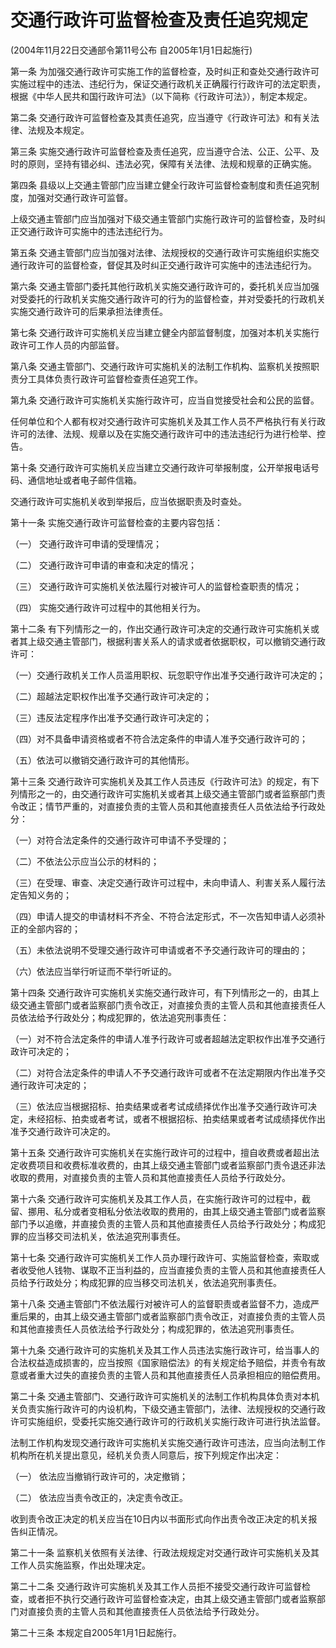 # 交通行政许可监督检查及责任追究规定

(2004年11月22日交通部令第11号公布 自2005年1月1日起施行)



第一条 为加强交通行政许可实施工作的监督检查，及时纠正和查处交通行政许可实施过程中的违法、违纪行为，保证交通行政机关正确履行行政许可的法定职责，根据《中华人民共和国行政许可法》（以下简称《行政许可法》），制定本规定。

第二条 交通行政许可监督检查及其责任追究，应当遵守《行政许可法》和有关法律、法规及本规定。

第三条 实施交通行政许可监督检查及责任追究，应当遵守合法、公正、公平、及时的原则，坚持有错必纠、违法必究，保障有关法律、法规和规章的正确实施。

第四条 县级以上交通主管部门应当建立健全行政许可监督检查制度和责任追究制度，加强对交通行政许可监督。

上级交通主管部门应当加强对下级交通主管部门实施行政许可的监督检查，及时纠正交通行政许可实施中的违法违纪行为。

第五条 交通主管部门应当加强对法律、法规授权的交通行政许可实施组织实施交通行政许可的监督检查，督促其及时纠正交通行政许可实施中的违法违纪行为。

第六条 交通主管部门委托其他行政机关实施交通行政许可的，委托机关应当加强对受委托的行政机关实施交通行政许可的行为的监督检查，并对受委托的行政机关实施交通行政许可的后果承担法律责任。

第七条 交通行政许可实施机关应当建立健全内部监督制度，加强对本机关实施行政许可工作人员的内部监督。

第八条 交通主管部门、交通行政许可实施机关的法制工作机构、监察机关按照职责分工具体负责行政许可监督检查责任追究工作。

第九条 交通行政许可实施机关实施行政许可，应当自觉接受社会和公民的监督。

任何单位和个人都有权对交通行政许可实施机关及其工作人员不严格执行有关行政许可的法律、法规、规章以及在实施交通行政许可中的违法违纪行为进行检举、控告。

第十条 交通行政许可实施机关应当建立交通行政许可举报制度，公开举报电话号码、通信地址或者电子邮件信箱。

交通行政许可实施机关收到举报后，应当依据职责及时查处。

第十一条 实施交通行政许可监督检查的主要内容包括：

（一） 交通行政许可申请的受理情况；

（二） 交通行政许可申请的审查和决定的情况；

（三） 交通行政许可实施机关依法履行对被许可人的监督检查职责的情况；

（四） 实施交通行政许可过程中的其他相关行为。

第十二条 有下列情形之一的，作出交通行政许可决定的交通行政许可实施机关或者其上级交通主管部门，根据利害关系人的请求或者依据职权，可以撤销交通行政许可：

（一）交通行政机关工作人员滥用职权、玩忽职守作出准予交通行政许可决定的；

（二）超越法定职权作出准予交通行政许可决定的；

（三）违反法定程序作出准予交通行政许可决定的；

（四）对不具备申请资格或者不符合法定条件的申请人准予交通行政许可的；

（五）依法可以撤销交通行政许可的其他情形。

第十三条 交通行政许可实施机关及其工作人员违反《行政许可法》的规定，有下列情形之一的，由交通行政许可实施机关或者其上级交通主管部门或者监察部门责令改正；情节严重的，对直接负责的主管人员和其他直接责任人员依法给予行政处分：

（一）对符合法定条件的交通行政许可申请不予受理的；

（二）不依法公示应当公示的材料的；

（三）在受理、审查、决定交通行政许可过程中，未向申请人、利害关系人履行法定告知义务的；

（四）申请人提交的申请材料不齐全、不符合法定形式，不一次告知申请人必须补正的全部内容的；

（五）未依法说明不受理交通行政许可申请或者不予交通行政许可的理由的；

（六）依法应当举行听证而不举行听证的。

第十四条 交通行政许可实施机关实施交通行政许可，有下列情形之一的，由其上级交通主管部门或者监察部门责令改正，对直接负责的主管人员和其他直接责任人员依法给予行政处分；构成犯罪的，依法追究刑事责任：

（一）对不符合法定条件的申请人准予行政许可或者超越法定职权作出准予交通行政许可决定的；

（二）对符合法定条件的申请人不予交通行政许可或者不在法定期限内作出准予交通行政许可决定的；

（三）依法应当根据招标、拍卖结果或者考试成绩择优作出准予交通行政许可决定，未经招标、拍卖或者考试，或者不根据招标、拍卖结果或者考试成绩择优作出准予交通行政许可决定的。

第十五条 交通行政许可实施机关在实施行政许可的过程中，擅自收费或者超出法定收费项目和收费标准收费的，由其上级交通主管部门或者监察部门责令退还非法收取的费用，对直接负责的主管人员和其他直接责任人员给予行政处分。

第十六条 交通行政许可实施机关及其工作人员，在实施行政许可的过程中，截留、挪用、私分或者变相私分依法收取的费用的，由其上级交通主管部门或者监察部门予以追缴，并直接负责的主管人员和其他直接责任人员给予行政处分；构成犯罪的应当移交司法机关，依法追究刑事责任。

第十七条 交通行政许可实施机关工作人员办理行政许可、实施监督检查，索取或者收受他人钱物、谋取不正当利益的，应当直接负责的主管人员和其他直接责任人员给予行政处分；构成犯罪的应当移交司法机关，依法追究刑事责任。

第十八条 交通主管部门不依法履行对被许可人的监督职责或者监督不力，造成严重后果的，由其上级交通主管部门或者监察部门责令改正，对直接负责的主管人员和其他直接责任人员依法给予行政处分；构成犯罪的，依法追究刑事责任。

第十九条 交通行政许可的实施机关及其工作人员违法实施行政许可，给当事人的合法权益造成损害的，应当按照《国家赔偿法》的有关规定给予赔偿，并责令有故意或者重大过失的直接负责的主管人员和其他直接责任人员承担相应的赔偿费用。

第二十条 交通主管部门、交通行政许可实施机关的法制工作机构具体负责对本机关负责实施行政许可的内设机构，下级交通主管部门，法律、法规授权的交通行政许可实施组织，受委托实施交通行政许可的行政机关实施行政许可进行执法监督。

法制工作机构发现交通行政许可实施机关实施交通行政许可违法，应当向法制工作机构所在机关提出意见，经机关负责人同意后，按下列规定作出决定：

（一） 依法应当撤销行政许可的，决定撤销；

（二） 依法应当责令改正的，决定责令改正。

收到责令改正决定的机关应当在10日内以书面形式向作出责令改正决定的机关报告纠正情况。

第二十一条 监察机关依照有关法律、行政法规规定对交通行政许可实施机关及其工作人员实施监察，作出处理决定。

第二十二条 交通行政许可实施机关及其工作人员拒不接受交通行政许可监督检查，或者拒不执行交通行政许可监督检查决定，由其上级交通主管部门或者监察部门对直接负责的主管人员和其他直接责任人员依法给予行政处分。

第二十三条 本规定自2005年1月1日起施行。